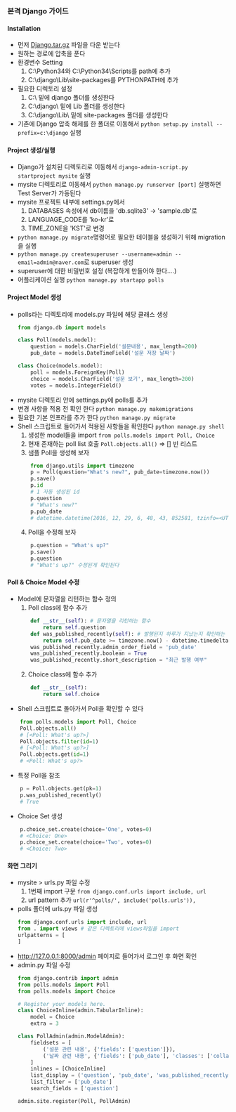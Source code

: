 ### 본격 Django 가이드
#### Installation
- 먼저 [Django.tar.gz](Django/Django-1.9.1.tar.gz) 파일을 다운 받는다
- 원하는 경로에 압축을 푼다
- 환경변수 Setting
	1. C:\Python34와 C:\Python34\Scripts를 path에 추가
	2. C:\django\Lib\site-packages를 PYTHONPATH에 추가
- 필요한 디렉토리 설정
	1. C:\ 밑에 django 폴더를 생성한다
	2. C:\django\ 밑에 Lib 폴더를 생성한다
	3. C:\django\Lib\ 밑에 site-packages 폴더를 생성한다
- 기존에 Django 압축 해제를 한 폴더로 이동해서 `python setup.py install --prefix=c:\django` 실행

#### Project 생성/실행
- Django가 설치된 디렉토리로 이동해서 `django-admin-script.py startproject mysite` 실행
- mysite 디렉토리로 이동해서 `python manage.py runserver [port]` 실행하면 Test Server가 가동된다
- mysite 프로젝트 내부에 settings.py에서
	1. DATABASES 속성에서 db이름을 'db.sqlite3' -> 'sample.db'로
	2. LANGUAGE_CODE를 'ko-kr'로
	3. TIME_ZONE을 'KST'로 변경
- `python manage.py migrate`명령어로 필요한 테이블을 생성하기 위해 migration을 실행
- `python manage.py createsuperuser --username=admin --email=admin@naver.com`로 superuser 생성
- superuser에 대한 비밀번호 설정 (복잡하게 만들어야 한다....)
- 어플리케이션 실행 `python manage.py startapp polls`

#### Project Model 생성
- polls라는 디렉토리에 models.py 파일에 해당 클래스 생성
	```python
	from django.db import models

	class Poll(models.model):
		question = models.CharField('설문내용', max_length=200)
		pub_date = models.DateTimeField('설문 저장 날짜')

	class Choice(models.model):
		poll = models.ForeignKey(Poll)
		choice = models.CharField('설문 보기', max_length=200)
		votes = models.IntegerField()
	```
- mysite 디렉토리 안에 settings.py에 polls를 추가
- 변경 사항을 적용 전 확인 한다 `python manage.py makemigrations`
- 필요한 기본 인프라를 추가 한다 `python manage.py migrate`
- Shell 스크립트로 들어가서 적용된 사항들을 확인한다 `python manage.py shell`
	1. 생성한 model들을 import `from polls.models import Poll, Choice`
	2. 현재 존재하는 poll list 호출 `Poll.objects.all()` => [] 빈 리스트
	3. 샘플 Poll을 생성해 보자
	```python
		from django.utils import timezone
		p = Poll(question="What's new?", pub_date=timezone.now())
		p.save()
		p.id
		# 1 자동 생성된 id
		p.question
		# "What's new?"
		p.pub_date
		# datetime.datetime(2016, 12, 29, 6, 48, 43, 852581, tzinfo=<UTC>)
	```
	4. Poll을 수정해 보자
	```python
		p.question = "What's up?"
		p.save()
		p.question
		# "What's up?" 수정된게 확인된다
	```

#### Poll & Choice Model 수정
- Model에 문자열을 리턴하는 함수 정의
	1. Poll class에 함수 추가
	```python
		def __str__(self): # 문자열을 리턴하는 함수
			return self.question
		def was_published_recently(self): # 발행된지 하루가 지났는지 확인하는 함수
			return self.pub_date >= timezone.now() - datetime.timedelta(days=1)
		was_published_recently.admin_order_field = 'pub_date'
		was_published_recently.boolean = True
		was_published_recently.short_description = "최근 발행 여부"
	```
	2. Choice class에 함수 추가
	```python
		def __str__(self):
			return self.choice
	```
- Shell 스크립트로 돌아가서 Poll을 확인할 수 있다
```python
	from polls.models import Poll, Choice
	Poll.objects.all()
	# [<Poll: What's up?>]
	Poll.objects.filter(id=1)
	# [<Poll: What's up?>]
	Poll.objects.get(id=1)
	# <Poll: What's up?>
```
- 특정 Poll을 참조
```python
	p = Poll.objects.get(pk=1)
	p.was_published_recently()
	# True
```
- Choice Set 생성
```python
	p.choice_set.create(choice='One', votes=0)
	# <Choice: One>
	p.choice_set.create(choice='Two', votes=0)
	# <Choice: Two>
```

#### 화면 그리기
- mysite > urls.py 파일 수정
	1. 1번째 import 구문 `from django.conf.urls import include, url`
	2. url pattern 추가 `url(r'^polls/', include('polls.urls')),`
- polls 폴더에 urls.py 파일 생성
	```python
	from django.conf.urls import include, url
	from . import views # 같은 디렉토리에 views파일을 import
	urlpatterns = [
	]
	```
- http://127.0.0.1:8000/admin 페이지로 들어가서 로그인 후 화면 확인
- admin.py 파일 수정
	```python
	from django.contrib import admin
	from polls.models import Poll
	from polls.models import Choice

	# Register your models here.
	class ChoiceInline(admin.TabularInline):
		model = Choice
		extra = 3

	class PollAdmin(admin.ModelAdmin):
		fieldsets = [
			('설문 관련 내용', {'fields': ['question']}),
			('날짜 관련 내용', {'fields': ['pub_date'], 'classes': ['collapse']}),
		]
		inlines = [ChoiceInline]
		list_display = ('question', 'pub_date', 'was_published_recently')
		list_filter = ['pub_date']
		search_fields = ['question']

	admin.site.register(Poll, PollAdmin)
	```
